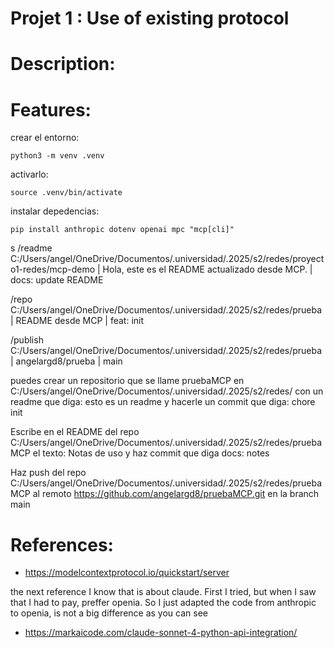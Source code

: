 # Projet 1 : Use of existing protocol

# Description:

# Features: 


crear el entorno:

```
python3 -m venv .venv
```

activarlo:

```
source .venv/bin/activate
```

instalar depedencias:

```
pip install anthropic dotenv openai mpc "mcp[cli]"
```
s
/readme C:/Users/angel/OneDrive/Documentos/.universidad/.2025/s2/redes/proyecto1-redes/mcp-demo | Hola, este es el README actualizado desde MCP. | docs: update README

/repo C:/Users/angel/OneDrive/Documentos/.universidad/.2025/s2/redes/prueba | README desde MCP | feat: init

/publish C:/Users/angel/OneDrive/Documentos/.universidad/.2025/s2/redes/prueba | angelargd8/prueba | main


puedes crear un repositorio que se llame pruebaMCP  en C:/Users/angel/OneDrive/Documentos/.universidad/.2025/s2/redes/ con un readme que diga: esto es un readme y hacerle un commit que diga: chore init


Escribe en el README del repo C:/Users/angel/OneDrive/Documentos/.universidad/.2025/s2/redes/pruebaMCP el texto: Notas de uso y haz commit que diga docs: notes

Haz push del repo C:/Users/angel/OneDrive/Documentos/.universidad/.2025/s2/redes/pruebaMCP al remoto https://github.com/angelargd8/pruebaMCP.git  en la branch main

# References: 
- https://modelcontextprotocol.io/quickstart/server

the next reference I know that is about claude. First I tried, but when I saw that I had to pay, preffer openia. So I just adapted the code from anthropic to openia, is not a big difference as you can see
- https://markaicode.com/claude-sonnet-4-python-api-integration/

